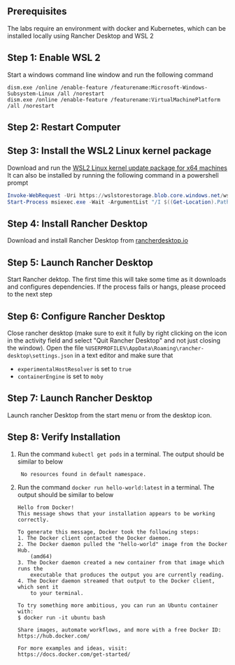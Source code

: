 ## Prerequisites
The labs require an environment with docker and Kubernetes, which can be installed locally using Rancher Desktop and WSL 2

## Step 1: Enable WSL 2
Start a windows command line window and run the following command
```
dism.exe /online /enable-feature /featurename:Microsoft-Windows-Subsystem-Linux /all /norestart
dism.exe /online /enable-feature /featurename:VirtualMachinePlatform /all /norestart
```
## Step 2: Restart Computer

## Step 3: Install the WSL2 Linux kernel package
Download and run the [WSL2 Linux kernel update package for x64 machines](https://wslstorestorage.blob.core.windows.net/wslblob/wsl_update_x64.msi)
It can also be installed by running the following command in a powershell prompt

```powershell
Invoke-WebRequest -Uri https://wslstorestorage.blob.core.windows.net/wslblob/wsl_update_x64.msi -OutFile wsl_update_x64.msi -UseBasicParsing
Start-Process msiexec.exe -Wait -ArgumentList "/I $((Get-Location).Path)\wsl_update_x64.msi /quiet"
```

## Step 4: Install Rancher Desktop
Download and install Rancher Desktop from [rancherdesktop.io](https://rancherdesktop.io/)

## Step 5: Launch Rancher Desktop
Start Rancher dektop. The first time this will take some time as it downloads and configures dependencies. If the process fails or hangs, please proceed to the next step

## Step 6: Configure Rancher Desktop
Close rancher desktop (make sure to exit it fully by right clicking on the icon in the activity field and select "Quit Rancher Desktop" and not just closing the window). Open the file `%USERPROFILE%\AppData\Roaming\rancher-desktop\settings.json` in a text editor and make sure that
- `experimentalHostResolver` is set to `true`
- `containerEngine` is set to `moby`

## Step 7: Launch Rancher Desktop
Launch rancher Desktop from the start menu or from the desktop icon.

## Step 8: Verify Installation

1. Run the command `kubectl get pods` in a terminal. The output should be similar to below
   ```
    No resources found in default namespace.
   ```
2. Run the command `docker run hello-world:latest` in a terminal. The output should be similar to below
    ```
    Hello from Docker!
    This message shows that your installation appears to be working correctly.

    To generate this message, Docker took the following steps:
    1. The Docker client contacted the Docker daemon.
    2. The Docker daemon pulled the "hello-world" image from the Docker Hub.
        (amd64)
    3. The Docker daemon created a new container from that image which runs the
        executable that produces the output you are currently reading.
    4. The Docker daemon streamed that output to the Docker client, which sent it
        to your terminal.

    To try something more ambitious, you can run an Ubuntu container with:
    $ docker run -it ubuntu bash

    Share images, automate workflows, and more with a free Docker ID:
    https://hub.docker.com/

    For more examples and ideas, visit:
    https://docs.docker.com/get-started/
    ```
